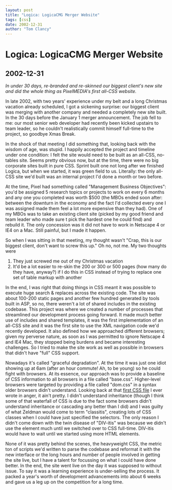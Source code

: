 ```yaml
---
layout: post
title: "Logica: LogicaCMG Merger Website"
tags: [css]
date: 2002-12-31
author: "Tom Clancy"
---
```


# Logica: LogicaCMG Merger Website

## 2002-12-31

_In under 30 days, re-branded and re-skinned our biggest client's new site and did the whole thing as PixelMEDIA's first all-CSS website._

<p>In late 2002, with two years' experience under my belt and a long Christmas vacation already scheduled, I got a sickening surprise: our biggest client was merging with another company and needed a completely new site built. In the 30 days before the January 1 merger announcement. The job fell to me: our most senior web developer had recently been kicked upstairs to team leader, so he couldn't realistically commit himself full-time to the project, so goodbye Xmas Break.</p>
<p>In the shock of that meeting I did something that, looking back with the wisdom of age, was stupid. I happily accepted the project and timeline under one condition: I felt the site would need to be built as an all-CSS, no-tables site. Seems pretty obvious now, but at the time, there were no big corporate sites built in pure CSS. Sprint built one not long after we finished Logica, but when we started, it was green field to us. Literally: the only all-CSS site we'd built was an internal project I'd done a month or two before.</p>
<p>At the time, Pixel had something called "Management Business Objectives": you'd be assigned 5 research topics or projects to work on every 6 months and any one you completed was worth $500 (the MBOs ended soon after: between the downturn in the economy and the fact I'd collected every one I was assigned made them feel a lot more expensive than they had). One of my MBOs was to take an existing client site (picked by my good friend and team leader who made sure t pick the hardest one he could find) and rebuild it. The only concession was it did not have to work in Netscape 4 or IE4 on a Mac. Still painful, but I made it happen.</p>
<p>So when I was sitting in that meeting, my thought wasn't "Crap, this is our biggest client, don't want to screw this up." Oh no, not me. My two thoughts were</p>
<ol>
<li>They just screwed me out of my Christmas vacation</li>
<li>It'd be a lot easier to re-skin the 200 or 300 or 500 pages (how many do they have, anyway?) if I do this in CSS instead of trying to replace one set of table markup with another</li>
</ol>
<p>In the end, I was right that doing things in CSS meant it was possible to execute huge search &amp; replaces across the existing code. The site was about 100-200 static pages and another few hundred generated by tools built in ASP, so no, there weren't a lot of shared includes in the existing codebase. This project was where we created a number of processes that streamlined our development process going forward. It made much better use of includes and shared templates, it was the first implementation of an all-CSS site and it was the first site to use the XML navigation code we'd recently developed. It also defined how we approached different browsers; given my perverse nature, as soon as I was permitted to ignore Netscape 4 and IE4 Mac, they stopped being burdens and became interesting challenges. So I tried to make the site work as well as possible in browsers that didn't have "full" CSS support.</p>
<p>Nowadays it's called "graceful degradation". At the time it was just one idiot showing up at 6am (after an hour commute! Ah, to be young) so he could fight with browsers. At its essence, our approach was to provide a baseline of CSS information to all browsers in a file called "base.css". Higher-level browsers were targeted by providing a file called "dom.css" in a syntax older browsers didn't understand. Looking back at that <a href="http://web.archive.org/web/20060322011531/www.logicacmg.com/includes/dom.css" target="_blank">first CSS file</a> I ever wrote in anger, it ain't pretty. I didn't understand inheritance (though I think some of that waterfall of CSS is due to the fact some browsers didn't understand inheritance or cascading any better than I did) and I was guilty of what Zeldman would come to term "classitis", creating lots of CSS classes when I could have just specified the selectors. The only reason I didn't come down with the twin disease of "DIV-itis" was because we didn't use the element much until we switched over to CSS full-time. DIV-itis would have to wait until we started using more HTML elements.</p>
<p>None of it was pretty behind the scenes, the heavyweight CSS, the metric ton of scripts we'd written to parse the codebase and reformat it with the new interface or the long hours and number of people involved in getting the site live, but I have a talent for focussing on what I could have done better. In the end, the site went live on the day it was supposed to without issue. To say it was a learning experience is under-selling the process. It packed a year's worth of development advancements into about 6 weeks and gave us a leg up on the competition for a long time.</p>
